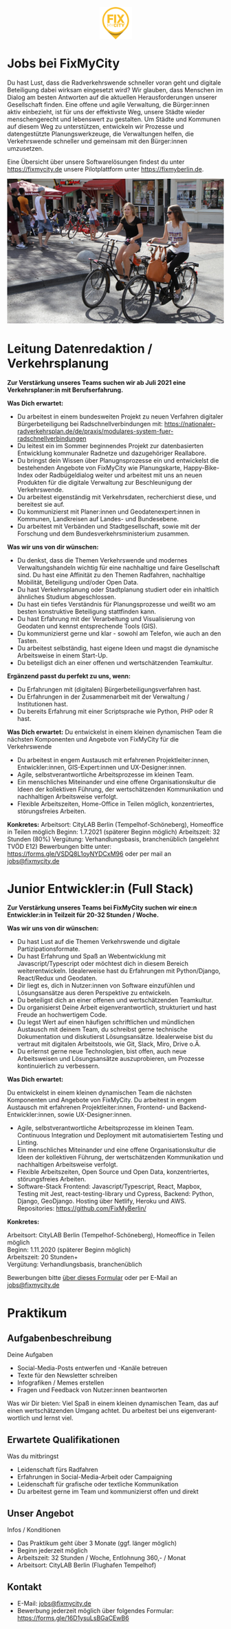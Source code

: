 <div style="display: flex;"><img style="margin: 0 auto; width: 75px; height: 75px;" src="/src/images/FixMyCity_positiv_300px.png" alt="Logo FixMyCity" /></div>

# Jobs bei FixMyCity

Du hast Lust, dass die Radverkehrswende schneller voran geht und digitale Beteiligung dabei wirksam eingesetzt wird? Wir glauben, dass Menschen im Dialog am besten Antworten auf die aktuellen Herausforderungen unserer Gesellschaft finden. Eine offene und agile Verwaltung, die Bürger:innen aktiv einbezieht, ist für uns der effektivste Weg, unsere Städte wieder menschengerecht und lebenswert zu gestalten. Um Städte und Kommunen auf diesem Weg zu unterstützen, entwickeln wir Prozesse und datengestützte Planungswerkzeuge, die Verwaltungen helfen, die Verkehrswende schneller und gemeinsam mit den Bürger:innen umzusetzen.

Eine Übersicht über unsere Softwarelösungen findest du unter https://fixmycity.de unsere Pilotplattform unter https://fixmyberlin.de.

<div><img
alt="Fahrradfahren"
src="/src/images/amsterdam-1203305_1280.jpg"
class="img-lg"> </img></div>

# <a name="datenredaktion"></a>Leitung Datenredaktion / Verkehrsplanung

**Zur Verstärkung unseres Teams suchen wir ab Juli 2021 eine Verkehrsplaner:in mit Berufserfahrung.**

**Was Dich erwartet:**

- Du arbeitest in einem bundesweiten Projekt zu neuen Verfahren digitaler Bürgerbeteiligung bei Radschnellverbindungen mit: 
https://nationaler-radverkehrsplan.de/de/praxis/modulares-system-fuer-radschnellverbindungen  
- Du leitest ein im Sommer beginnendes Projekt zur datenbasierten Entwicklung kommunaler Radnetze und dazugehöriger Reallabore.
- Du bringst dein Wissen über Planugnsprozesse ein und entwickelst die bestehenden Angebote von FixMyCity wie Planungskarte, Happy-Bike-Index oder Radbügeldialog weiter und arbeitest mit uns an neuen Produkten für die digitale Verwaltung zur Beschleunigung der Verkehrswende.
- Du arbeitest eigenständig mit Verkehrsdaten, recherchierst diese, und bereitest sie auf.
- Du kommunizierst mit Planer:innen und Geodatenexpert:innen in Kommunen, Landkreisen auf Landes- und Bundesebene.
- Du arbeitest mit Verbänden und Stadtgesellschaft, sowie mit der Forschung und dem Bundesverkehrsministerium zusammen.

**Was wir uns von dir wünschen:**
- Du denkst, dass die Themen Verkehrswende und modernes Verwaltungshandeln wichtig für eine nachhaltige und faire Gesellschaft sind. Du hast eine Affinität zu den Themen Radfahren, nachhaltige Mobilität, Beteiligung und/oder Open Data.
- Du hast Verkehrsplanung oder Stadtplanung studiert oder ein inhaltlich ähnliches Studium abgeschlossen. 
- Du hast ein tiefes Verständnis für Planungsprozesse und weißt wo am besten konstruktive Beteiligung stattfinden kann.
- Du hast Erfahrung mit der Verarbeitung und Visualisierung von Geodaten und kennst entsprechende Tools (GIS).
- Du kommunizierst gerne und klar - sowohl am Telefon, wie auch an den Tasten.
- Du arbeitest selbständig, hast eigene Ideen und magst die dynamische Arbeitsweise in einem Start-Up.
- Du beteiligst dich an einer offenen und wertschätzenden Teamkultur.

**Ergänzend passt du perfekt zu uns, wenn:**
- Du Erfahrungen mit (digitalen) Bürgerbeteiligungsverfahren hast.
- Du Erfahrungen in der Zusammenarbeit mit der Verwaltung / Institutionen hast.
- Du bereits Erfahrung mit einer Scriptsprache wie Python, PHP oder R hast.

**Was Dich erwartet:**
Du entwickelst in einem kleinen dynamischen Team die nächsten Komponenten und Angebote von FixMyCity für die Verkehrswende

- Du arbeitest in engem Austausch mit erfahrenen Projektleiter:innen, Entwickler:innen, GIS-Expert:innen und UX-Designer:innen.
- Agile, selbstverantwortliche Arbeitsprozesse im kleinen Team. 
- Ein menschliches Miteinander und eine offene Organisationskultur die Ideen der kollektiven Führung, der wertschätzenden Kommunikation und nachhaltigen Arbeitsweise verfolgt.
- Flexible Arbeitszeiten, Home-Office in Teilen möglich, konzentriertes, störungsfreies Arbeiten.

**Konkretes:**
Arbeitsort: CityLAB Berlin (Tempelhof-Schöneberg), Homeoffice in Teilen möglich
Beginn: 1.7.2021 (späterer Beginn möglich)
Arbeitszeit: 32 Stunden (80%)
Vergütung: Verhandlungsbasis, branchenüblich (angelehnt TVÖD E12)
Bewerbungen bitte unter: https://forms.gle/VSDQ8L1oyNYDCxM96
oder per mail an jobs@fixmycity.de 

# <a name="junior-dev"></a>Junior Entwickler:in (Full Stack)

**Zur Verstärkung unseres Teams bei FixMyCity suchen wir eine:n Entwickler:in in Teilzeit für 20-32 Stunden / Woche.**

**Was wir uns von dir wünschen:**

- Du hast Lust auf die Themen Verkehrswende und digitale Partizipationsformate.
- Du hast Erfahrung und Spaß an Webentwicklung mit Javascript/Typescript oder möchtest dich in diesem Bereich weiterentwickeln. Idealerweise hast du Erfahrungen mit Python/Django, React/Redux und Geodaten.
- Dir liegt es, dich in Nutzer:innen von Software einzufühlen und Lösungsansätze aus deren Perspektive zu entwickeln.
- Du beteiligst dich an einer offenen und wertschätzenden Teamkultur.
- Du organisierst Deine Arbeit eigenverantwortlich, strukturiert und hast Freude an hochwertigem Code.
- Du legst Wert auf einen häufigen schriftlichen und mündlichen Austausch mit deinem Team, du schreibst gerne technische Dokumentation und diskutierst Lösungsansätze. Idealerweise bist du vertraut mit digitalen Arbeitstools, wie Git, Slack, Miro, Drive o.Ä.
- Du erlernst gerne neue Technologien, bist offen, auch neue Arbeitsweisen und Lösungsansätze auszuprobieren, um Prozesse kontinuierlich zu verbessern.

**Was Dich erwartet:**

Du entwickelst in einem kleinen dynamischen Team die nächsten Komponenten und Angebote von FixMyCity. Du arbeitest in engem Austausch mit erfahrenen Projektleiter:innen, Frontend- und Backend-Entwickler:innen, sowie UX-Designer:innen.

- Agile, selbstverantwortliche Arbeitsprozesse im kleinen Team. Continuous Integration und Deployment mit automatisiertem Testing und Linting.
- Ein menschliches Miteinander und eine offene Organisationskultur die Ideen der kollektiven Führung, der wertschätzenden Kommunikation und nachhaltigen Arbeitsweise verfolgt.
- Flexible Arbeitszeiten, Open Source und Open Data, konzentriertes, störungsfreies Arbeiten.
- Software-Stack Frontend: Javascript/Typescript, React, Mapbox, Testing mit Jest, react-testing-library und Cypress, Backend: Python, Django, GeoDjango. Hosting über Netlify, Heroku und AWS. Repositories: https://github.com/FixMyBerlin/

**Konkretes:**

Arbeitsort: CityLAB Berlin (Tempelhof-Schöneberg), Homeoffice in Teilen möglich  
Beginn: 1.11.2020 (späterer Beginn möglich)  
Arbeitszeit: 20 Stunden+  
Vergütung: Verhandlungsbasis, branchenüblich

Bewerbungen bitte [über dieses Formular](https://fixmycity.typeform.com/to/GdDDgtle) oder per E-Mail an [jobs@fixmycity.de](mailto:jobs@fixmycity.de)

# <a name="praktikum"></a>Praktikum

## Auf­ga­ben­be­sch­rei­bung

Deine Auf­ga­ben

- Social-Media-Posts ent­wer­fen und -Kanäle betreuen
- Texte für den News­let­ter schrei­ben
- Info­gra­fi­ken / Memes erstel­len
- Fra­gen und Feed­back von Nut­zer:innen beant­wor­ten

Was wir Dir bie­ten: Viel Spaß in einem klei­nen dyna­mi­schen Team, das auf einen wert­schät­zen­den Umgang ach­tet. Du arbei­test bei uns eigen­ver­ant­wort­lich und lernst viel.

## Er­war­te­te Qua­li­fi­ka­tio­nen

Was du mit­bringst

- Lei­den­schaft fürs Rad­fah­ren
- Erfah­run­gen in Social-Media-Arbeit oder Cam­pai­gning
- Lei­den­schaft für gra­fi­sche oder text­li­che Kom­mu­ni­ka­tion
- Du arbei­test gerne im Team und kom­mu­ni­zierst offen und direkt

## Un­ser An­ge­bot

Infos / Kon­di­tio­nen

- Das Prak­ti­kum geht über 3 Monate (ggf. län­ger möglich)
- Beginn jederzeit möglich
- Arbeits­zeit: 32 Stun­den / Woche, Ent­loh­nung 360,- / Monat
- Arbeits­ort: City­LAB Ber­lin (Flug­ha­fen Tem­pel­hof)

## Kontakt

- E-Mail: [jobs@fixmycity.de](mailto:jobs@fixmycity.de)
- Bewer­bung jederzeit möglich über fol­gen­des For­mu­lar: https://forms.gle/16D1ysuLsBGaCEwB6
